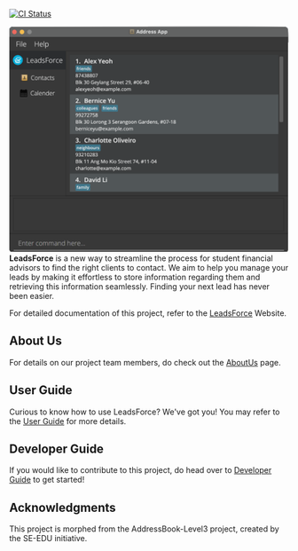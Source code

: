 [![CI Status](https://github.com/AY2122S1-CS2103T-T17-3/tp/workflows/Java%20CI/badge.svg)](https://github.com/AY2122S1-CS2103T-T17-3/tp/actions)

![Ui](docs/images/Ui.png)
**LeadsForce** is a new way to streamline the process for student financial advisors to find the right clients to
contact. We aim to help you manage your leads by making it effortless to store information regarding them and retrieving
this information seamlessly. Finding your next lead has never been easier.

For detailed documentation of this project, refer to the [LeadsForce](https://ay2122s1-cs2103t-t17-3.github.io/tp/)
Website.

## About Us

For details on our project team members, do check out
the [AboutUs](https://ay2122s1-cs2103t-t17-3.github.io/tp/AboutUs.html) page.

## User Guide

Curious to know how to use LeadsForce? We've got you! You may refer to
the [User Guide](https://ay2122s1-cs2103t-t17-3.github.io/tp/UserGuide.html) for more details.

## Developer Guide

If you would like to contribute to this project, do head over
to [Developer Guide](https://ay2122s1-cs2103t-t17-3.github.io/tp/DeveloperGuide.html) to get started!

## Acknowledgments

This project is morphed from the AddressBook-Level3 project, created by the SE-EDU initiative.
